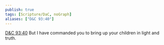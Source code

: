 ```yaml
---
publish: true
tags: [Scripture/DaC, noGraph]
aliases: ["D&C 93:40"]
---
```

[D&C 93:40](https://churchofjesuschrist.org/study/scriptures/dc-testament/dc/93?lang=eng&id=p40#p40) But I have commanded you to bring up your children in light and truth.
